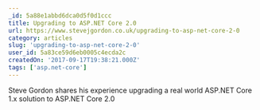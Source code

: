 ```yaml
---
_id: 5a88e1abbd6dca0d5f0d1ccc
title: Upgrading to ASP.NET Core 2.0
url: https://www.stevejgordon.co.uk/upgrading-to-asp-net-core-2-0
category: articles
slug: 'upgrading-to-asp-net-core-2-0'
user_id: 5a83ce59d6eb0005c4ecda2c
createdOn: '2017-09-17T19:38:21.000Z'
tags: ['asp.net-core']
---
```


Steve Gordon shares his experience upgrading a real world ASP.NET Core 1.x solution to ASP.NET Core 2.0
